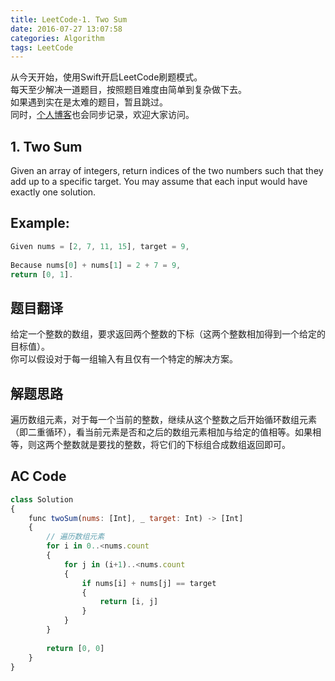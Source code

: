 ```yaml
---
title: LeetCode-1. Two Sum  
date: 2016-07-27 13:07:58  
categories: Algorithm  
tags: LeetCode  
---
```


从今天开始，使用Swift开启LeetCode刷题模式。  
每天至少解决一道题目，按照题目难度由简单到复杂做下去。  
如果遇到实在是太难的题目，暂且跳过。  
同时，[个人博客](http://geekbing.com/)也会同步记录，欢迎大家访问。

## 1. Two Sum

Given an array of integers, return indices of the two numbers such that they add up to a specific target.
You may assume that each input would have exactly one solution.

## Example:

```js
Given nums = [2, 7, 11, 15], target = 9,
			
Because nums[0] + nums[1] = 2 + 7 = 9,
return [0, 1].
```

## 题目翻译

给定一个整数的数组，要求返回两个整数的下标（这两个整数相加得到一个给定的目标值）。  
你可以假设对于每一组输入有且仅有一个特定的解决方案。

## 解题思路

遍历数组元素，对于每一个当前的整数，继续从这个整数之后开始循环数组元素（即二重循环），看当前元素是否和之后的数组元素相加与给定的值相等。如果相等，则这两个整数就是要找的整数，将它们的下标组合成数组返回即可。

## AC Code

```js
class Solution 
{
    func twoSum(nums: [Int], _ target: Int) -> [Int] 
    {	
    	// 遍历数组元素
        for i in 0..<nums.count 
        {
            for j in (i+1)..<nums.count 
            {
                if nums[i] + nums[j] == target 
                {
                    return [i, j]
                }
            }
        }
        
        return [0, 0]
    }
}
```


